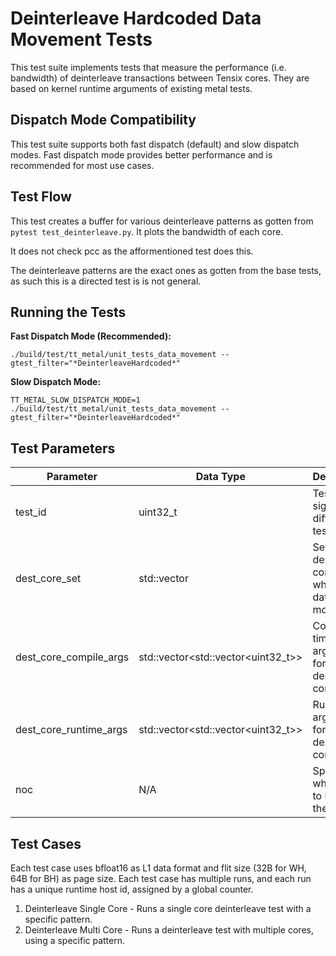 # Deinterleave Hardcoded Data Movement Tests

This test suite implements tests that measure the performance (i.e. bandwidth) of deinterleave transactions between Tensix cores.
They are based on kernel runtime arguments of existing metal tests.

## Dispatch Mode Compatibility
This test suite supports both fast dispatch (default) and slow dispatch modes. Fast dispatch mode provides better performance and is recommended for most use cases.

## Test Flow

This test creates a buffer for various deinterleave patterns as gotten from `pytest test_deinterleave.py`. It plots the bandwidth of each core.

It does not check pcc as the afformentioned test does this.

The deinterleave patterns are the exact ones as gotten from the base tests, as such this is a directed test is is not general.

## Running the Tests
**Fast Dispatch Mode (Recommended):**
```
./build/test/tt_metal/unit_tests_data_movement --gtest_filter="*DeinterleaveHardcoded*"
```

**Slow Dispatch Mode:**
```
TT_METAL_SLOW_DISPATCH_MODE=1 ./build/test/tt_metal/unit_tests_data_movement --gtest_filter="*DeinterleaveHardcoded*"
```

## Test Parameters
| Parameter                 | Data Type                          | Description |
| ------------------------- | ---------------------              | ----------- |
| test_id                   | uint32_t                           | Test id for signifying different test cases. |
| dest_core_set             | std::vector<CoreRangeSet>          | Set of destination cores to which the data will be moved. |
| dest_core_compile_args    | std::vector<std::vector<uint32_t>> | Compile-time arguments for the destination core. |
| dest_core_runtime_args    | std::vector<std::vector<uint32_t>> | Runtime arguments for the destination core. |
| noc                       | N/A                                | Specify which NOC to use for the test |

## Test Cases
Each test case uses bfloat16 as L1 data format and flit size (32B for WH, 64B for BH) as page size.
Each test case has multiple runs, and each run has a unique runtime host id, assigned by a global counter.

1. Deinterleave Single Core - Runs a single core deinterleave test with a specific pattern.
2. Deinterleave Multi Core - Runs a deinterleave test with multiple cores, using a specific pattern.

